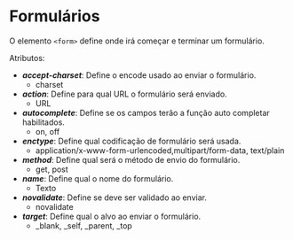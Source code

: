 # Formulários

O elemento `<form>` define onde irá começar e terminar um formulário.

Atributos:

* ***accept-charset***: Define o encode usado ao enviar o formulário.
    - charset
* ***action***: Define para qual URL o formulário será enviado. 
    - URL
* ***autocomplete***: Define se os campos terão a função auto completar habilitados.
    - on, off
* ***enctype***: Define qual codificação de formulário será usada. 
    - application/x-www-form-urlencoded,multipart/form-data, text/plain
* ***method***: Define qual será o método de envio do formulário.
    - get, post
* ***name***: Define qual o nome do formulário.
    - Texto
* ***novalidate***: Define se deve ser validado ao enviar.
    - novalidate
* ***target***: Define qual o alvo ao enviar o formulário.
    - _blank, _self, _parent, _top

